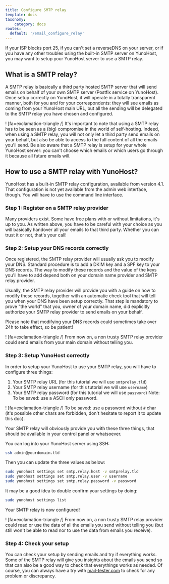 ```yaml
---
title: Configure SMTP relay
template: docs
taxonomy:
    category: docs
routes:
  default: '/email_configure_relay'
---
```


If your ISP blocks port 25, if you can't set a reverseDNS on your server, or if you have any other troubles using the built-in SMTP server on YunoHost, you may want to setup your YunoHost server to use a SMTP relay.

## What is a SMTP relay?

A SMTP relay is basically a third party hosted SMTP server that will send emails on behalf of your own SMTP server (Postfix service on YunoHost).
Once setup correctly on YunoHost, it will operate in a totally transparent manner, both for you and for your correspondents: they will see emails as coming from your YunoHost main URL, but all the sending will be delegated to the SMTP relay you have chosen and configured.

! [fa=exclamation-triangle /] It's important to note that using a SMTP relay has to be seen as a (big) compromise in the world of self-hosting. Indeed, when using a SMTP relay, you will not only let a third party send emails on your behalf, but also be able to access to the full content of all the emails you'll send. Be also aware that a SMTP relay is setup for your whole YunoHost server: you can't choose which emails or which users go through it because all future emails will.

## How to use a SMTP relay with YunoHost?

YunoHost has a built-in SMTP relay configuration, available from version 4.1. That configuration is not yet available from the admin web interface, though. You will have to use the command line interface.

### Step 1: Register on a SMTP relay provider

Many providers exist. Some have free plans with or without limitations, it's up to you. As written above, you have to be careful with your choice as you will basically handover all your emails to that third party. Whether you can trust it or not, that's your call!

### Step 2: Setup your DNS records correctly

Once registered, the SMTP relay provider will usually ask you to modify your DNS.
Standard procedure is to add a DKIM key and a SPF key to your DNS records.
The way to modify these records and the value of the keys you'll have to add depend both on your domain name provider and SMTP relay provider.

Usually, the SMTP relay provider will provide you with a guide on how to modify these records, together with an automatic check tool that will tell you when your DNS have been setup correctly. That step is mandatory to prove "the world" that you, owner of your domain name, did explicitly authorize your SMTP relay provider to send emails on your behalf. 

Please note that modifying your DNS records could sometimes take over 24h to take effect, so be patient!

! [fa=exclamation-triangle /] From now on, a non trusty SMTP relay provider could send emails from your main domain without telling you.

### Step 3: Setup YunoHost correctly

In order to setup your YunoHost to use your SMTP relay, you will have to configure three things:
1. Your SMTP relay URL (for this tutorial we will use `smtprelay.tld`)
2. Your SMTP relay username (for this tutorial we will use `username`)
3. Your SMTP relay password (for this tutorial we will use `password`) Note: To be saved: use a ASCII only password.

! [fa=exclamation-triangle /] To be saved: use a password without `#` char (it's possible other chars are forbidden, don't hesitate to report it to update this doc).

Your SMTP relay will obviously provide you with these three things, that should be available in your control panel or whatsoever.

You can log into your YunoHost server using SSH:
```bash
ssh admin@yourdomain.tld
```

Then you can update the three values as below:

```bash
sudo yunohost settings set smtp.relay.host -v smtprelay.tld
sudo yunohost settings set smtp.relay.user -v username
sudo yunohost settings set smtp.relay.password -v password
```

It may be a good idea to double confirm your settings by doing:

```bash
sudo yunohost settings list
```

Your SMTP relay is now configured!

! [fa=exclamation-triangle /] From now on, a non trusty SMTP relay provider could read or use the data of all the emails you send without telling you (but still won't be able to read nor to use the data from emails you receive).

### Step 4: Check your setup

You can check your setup by sending emails and try if everything works.
Some of the SMTP relay will give you insights about the emails you send so that can also be a good way to check that everythings works as needed.
Of course, you can always have a try with [mail-tester.com](https://www.mail-tester.com/) to check for any problem or discrepancy.
